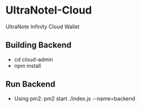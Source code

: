 # UltraNoteI-Cloud
UltraNote Infinity Cloud Wallet

## Building Backend 

- cd cloud-admin
- npm install

## Run Backend
- Using pm2: pm2 start ./index.js --name=backend
